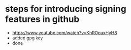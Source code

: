 # steps for introducing signing features in github

- https://www.youtube.com/watch?v=KhROpuxHyH8
- added gpg key
- done